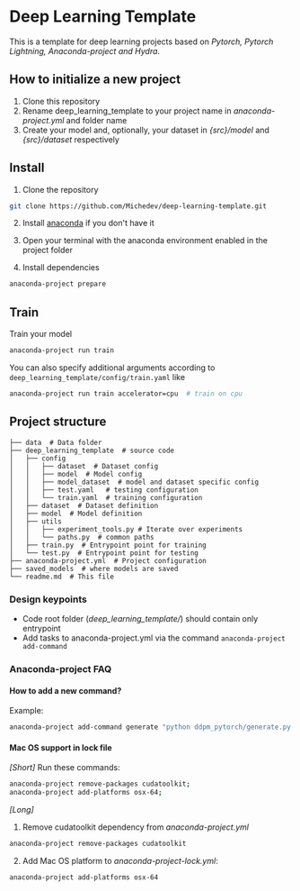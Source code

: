 # Deep Learning Template

This is a template for deep learning projects based on _Pytorch, Pytorch Lightning, Anaconda-project and Hydra_.

## How to initialize a new project

1. Clone this repository
2. Rename deep_learning_template to your project name in _anaconda-project.yml_ and folder name
3. Create your model and, optionally, your dataset in _{src}/model_ and _{src}/dataset_ respectively


## Install

1. Clone the repository

```bash
git clone https://github.com/Michedev/deep-learning-template.git
```

2. Install [anaconda](https://www.anaconda.com/) if you don't have it


3. Open your terminal with the anaconda environment enabled in the project folder

4. Install dependencies


```bash
anaconda-project prepare
```

## Train

Train your model

```bash
anaconda-project run train
```

You can also specify additional arguments according to `deep_learning_template/config/train.yaml` like

```bash
anaconda-project run train accelerator=cpu  # train on cpu
```


## Project structure

    ├── data  # Data folder
    ├── deep_learning_template  # source code
    │   ├── config
    │   │   ├── dataset  # Dataset config
    │   │   ├── model  # Model config
    │   │   ├── model_dataset  # model and dataset specific config
    │   │   ├── test.yaml   # testing configuration
    │   │   └── train.yaml  # training configuration
    │   ├── dataset  # Dataset definition
    │   ├── model  # Model definition
    │   ├── utils
    │   │   ├── experiment_tools.py # Iterate over experiments
    │   │   └── paths.py  # common paths
    │   ├── train.py  # Entrypoint point for training
    │   └── test.py  # Entrypoint point for testing
    ├── anaconda-project.yml  # Project configuration
    ├── saved_models  # where models are saved
    └── readme.md  # This file

### Design keypoints
- Code root folder (_deep_learning_template/_) should contain only entrypoint
- Add tasks to anaconda-project.yml via the command `anaconda-project add-command`


### Anaconda-project FAQ

#### How to add a new command?
Example:
```bash
anaconda-project add-command generate "python ddpm_pytorch/generate.py
```
#### Mac OS support in lock file

_[Short]_ Run these commands:

```bash
anaconda-project remove-packages cudatoolkit;
anaconda-project add-platforms osx-64;
```

_[Long]_
1. Remove cudatoolkit dependency from _anaconda-project.yml_
```bash
anaconda-project remove-packages cudatoolkit
```
2. Add Mac OS platform to _anaconda-project-lock.yml_:
```bash
anaconda-project add-platforms osx-64
``` 
